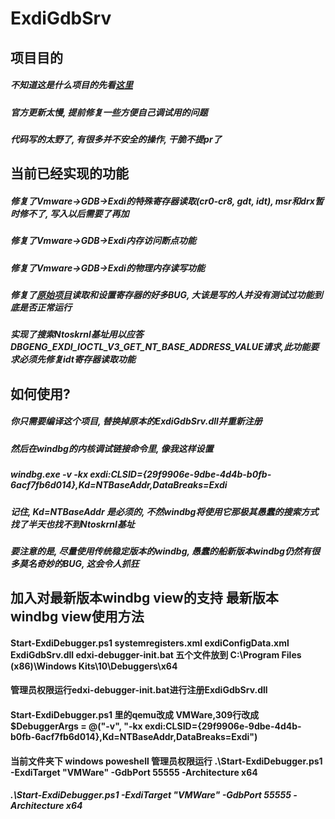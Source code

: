 # ExdiGdbSrv
## 项目目的
##### 不知道这是什么项目的先看[这里](https://learn.microsoft.com/zh-cn/windows-hardware/drivers/debugger/configuring-the-exdi-debugger-transport)
##### 官方更新太慢, 提前修复一些方便自己调试用的问题
##### 代码写的太野了, 有很多并不安全的操作, 干脆不提pr了
## 当前已经实现的功能
##### 修复了Vmware->GDB->Exdi的特殊寄存器读取(cr0-cr8, gdt, idt), msr和drx暂时修不了, 写入以后需要了再加
##### 修复了Vmware->GDB->Exdi内存访问断点功能
##### 修复了Vmware->GDB->Exdi的物理内存读写功能
##### 修复了[原始项目](https://github.com/microsoft/WinDbg-Samples/tree/master/Exdi/exdigdbsrv)读取和设置寄存器的好多BUG, 大该是写的人并没有测试过功能到底是否正常运行
##### 实现了搜索Ntoskrnl基址用以应答DBGENG_EXDI_IOCTL_V3_GET_NT_BASE_ADDRESS_VALUE请求,此功能要求必须先修复idt寄存器读取功能
## 如何使用?
##### 你只需要编译这个项目, 替换掉原本的ExdiGdbSrv.dll并重新注册
##### 然后在windbg的内核调试链接命令里, 像我这样设置
##### windbg.exe -v -kx exdi:CLSID={29f9906e-9dbe-4d4b-b0fb-6acf7fb6d014},Kd=NTBaseAddr,DataBreaks=Exdi
##### 记住, Kd=NTBaseAddr 是必须的, 不然windbg将使用它那极其愚蠢的搜索方式找了半天也找不到Ntoskrnl基址
##### 要注意的是, 尽量使用传统稳定版本的windbg, 愚蠢的船新版本windbg仍然有很多莫名奇妙的BUG, 这会令人抓狂
## 加入对最新版本windbg view的支持 最新版本windbg view使用方法
#### Start-ExdiDebugger.ps1 systemregisters.xml exdiConfigData.xml ExdiGdbSrv.dll edxi-debugger-init.bat 五个文件放到 C:\Program Files (x86)\Windows Kits\10\Debuggers\x64
#### 管理员权限运行edxi-debugger-init.bat进行注册ExdiGdbSrv.dll
#### Start-ExdiDebugger.ps1 里的qemu改成 VMWare,309行改成$DebuggerArgs = @("-v", "-kx exdi:CLSID={29f9906e-9dbe-4d4b-b0fb-6acf7fb6d014},Kd=NTBaseAddr,DataBreaks=Exdi")
#### 当前文件夹下 windows poweshell 管理员权限运行 .\Start-ExdiDebugger.ps1 -ExdiTarget "VMWare" -GdbPort 55555 -Architecture x64
#####  .\Start-ExdiDebugger.ps1 -ExdiTarget "VMWare" -GdbPort 55555 -Architecture x64

